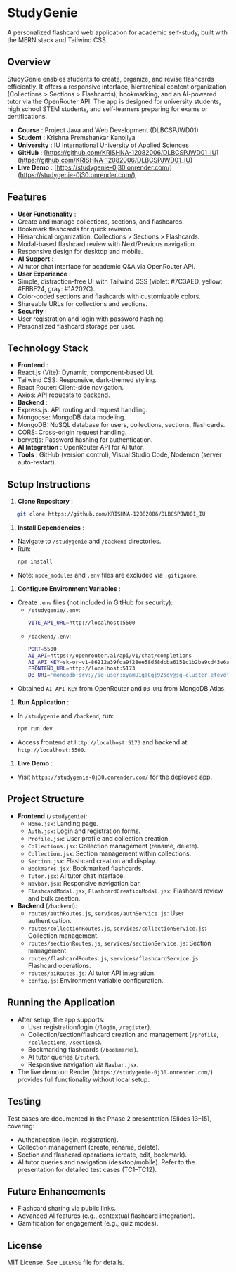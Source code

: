 
# StudyGenie

A personalized flashcard web application for academic self-study, built with the MERN stack and Tailwind CSS.

## Overview

StudyGenie enables students to create, organize, and revise flashcards efficiently. It offers a responsive interface, hierarchical content organization (Collections > Sections > Flashcards), bookmarking, and an AI-powered tutor via the OpenRouter API. The app is designed for university students, high school STEM students, and self-learners preparing for exams or certifications.

* **Course** : Project Java and Web Development (DLBCSPJWD01)
* **Student** : Krishna Premshankar Kanojiya
* **University** : IU International University of Applied Sciences
* **GitHub** : [https://github.com/KRISHNA-12082006/DLBCSPJWD01_IU](https://github.com/KRISHNA-12082006/DLBCSPJWD01_IU)
* **Live Demo** : [https://studygenie-0j30.onrender.com/](https://studygenie-0j30.onrender.com/)

## Features

* **User Functionality** :
* Create and manage collections, sections, and flashcards.
* Bookmark flashcards for quick revision.
* Hierarchical organization: Collections > Sections > Flashcards.
* Modal-based flashcard review with Next/Previous navigation.
* Responsive design for desktop and mobile.
* **AI Support** :
* AI tutor chat interface for academic Q&A via OpenRouter API.
* **User Experience** :
* Simple, distraction-free UI with Tailwind CSS (violet: #7C3AED, yellow: #FBBF24, gray: #1A202C).
* Color-coded sections and flashcards with customizable colors.
* Shareable URLs for collections and sections.
* **Security** :
* User registration and login with password hashing.
* Personalized flashcard storage per user.

## Technology Stack

* **Frontend** :
* React.js (Vite): Dynamic, component-based UI.
* Tailwind CSS: Responsive, dark-themed styling.
* React Router: Client-side navigation.
* Axios: API requests to backend.
* **Backend** :
* Express.js: API routing and request handling.
* Mongoose: MongoDB data modeling.
* MongoDB: NoSQL database for users, collections, sections, flashcards.
* CORS: Cross-origin request handling.
* bcryptjs: Password hashing for authentication.
* **AI Integration** : OpenRouter API for AI tutor.
* **Tools** : GitHub (version control), Visual Studio Code, Nodemon (server auto-restart).

## Setup Instructions

1. **Clone Repository** :

```bash
   git clone https://github.com/KRISHNA-12082006/DLBCSPJWD01_IU
```

1. **Install Dependencies** :

* Navigate to `/studygenie` and `/backend` directories.
* Run:
  ```bash
  npm install
  ```
* Note: `node_modules` and `.env` files are excluded via `.gitignore`.

1. **Configure Environment Variables** :

* Create `.env` files (not included in GitHub for security):
  * `/studygenie/.env`:
    ```bash
    VITE_API_URL=http://localhost:5500
    ```
  * `/backend/.env`:
    ```bash
    PORT=5500
    AI_API=https://openrouter.ai/api/v1/chat/completions
    AI_API_KEY=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
    FRONTEND_URL=http://localhost:5173
    DB_URI='mongodb+srv://sg-user:xyamU1qaCqj92sqy@sg-cluster.efevdja.mongodb.net/?retryWrites=true&w=majority&appName=SG-cluster'
    ```
* Obtained `AI_API_KEY` from OpenRouter and `DB_URI` from MongoDB Atlas.

1. **Run Application** :

* In `/studygenie` and `/backend`, run:
  ```bash
  npm run dev
  ```
* Access frontend at `http://localhost:5173` and backend at `http://localhost:5500`.

1. **Live Demo** :

* Visit `https://studygenie-0j30.onrender.com/` for the deployed app.

## Project Structure

* **Frontend** (`/studygenie`):
  * `Home.jsx`: Landing page.
  * `Auth.jsx`: Login and registration forms.
  * `Profile.jsx`: User profile and collection creation.
  * `Collections.jsx`: Collection management (rename, delete).
  * `Collection.jsx`: Section management within collections.
  * `Section.jsx`: Flashcard creation and display.
  * `Bookmarks.jsx`: Bookmarked flashcards.
  * `Tutor.jsx`: AI tutor chat interface.
  * `Navbar.jsx`: Responsive navigation bar.
  * `FlashcardModal.jsx`, `FlashcardCreationModal.jsx`: Flashcard review and bulk creation.
* **Backend** (`/backend`):
  * `routes/authRoutes.js`, `services/authService.js`: User authentication.
  * `routes/collectionRoutes.js`, `services/collectionService.js`: Collection management.
  * `routes/sectionRoutes.js`, `services/sectionService.js`: Section management.
  * `routes/flashcardRoutes.js`, `services/flashcardService.js`: Flashcard operations.
  * `routes/aiRoutes.js`: AI tutor API integration.
  * `config.js`: Environment variable configuration.

## Running the Application

* After setup, the app supports:
  * User registration/login (`/login`, `/register`).
  * Collection/section/flashcard creation and management (`/profile`, `/collections`, `/sections`).
  * Bookmarking flashcards (`/bookmarks`).
  * AI tutor queries (`/tutor`).
  * Responsive navigation via `Navbar.jsx`.
* The live demo on Render (`https://studygenie-0j30.onrender.com/`) provides full functionality without local setup.

## Testing

Test cases are documented in the Phase 2 presentation (Slides 13–15), covering:

* Authentication (login, registration).
* Collection management (create, rename, delete).
* Section and flashcard operations (create, edit, bookmark).
* AI tutor queries and navigation (desktop/mobile).
  Refer to the presentation for detailed test cases (TC1–TC12).

## Future Enhancements

* Flashcard sharing via public links.
* Advanced AI features (e.g., contextual flashcard integration).
* Gamification for engagement (e.g., quiz modes).

## License

MIT License. See `LICENSE` file for details.